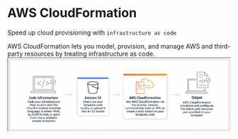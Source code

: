 # AWS CloudFormation
Speed up cloud provisioning with `infrastructure as code`

AWS CloudFormation lets you model, provision, and manage AWS and third-party resources by treating infrastructure as code. 
![cloudFormation](image-5.png)
